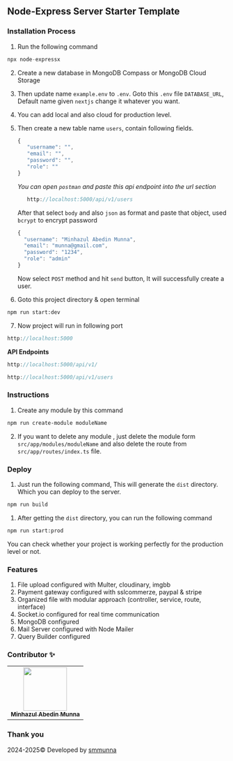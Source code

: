 ## Node-Express Server Starter Template

### Installation Process

1. Run the following command
```javascript
npx node-expressx
```
2. Create a new database in MongoDB Compass or MongoDB Cloud Storage
3. Then update  name `example.env` to `.env`. Goto this `.env` file `DATABASE_URL`, Default name given `nextjs` change it whatever you want.
4. You can add local and also cloud for production level.
5. Then create a new table name `users`, contain following fields.
   ```javascript
   {
      "username": "",
      "email": "",
      "password": "",
      "role": ""
   }
   ```
   *You can open `postman` and paste this api endpoint into the url section*
   ```javascript   
      http://localhost:5000/api/v1/users
   ```
   After that select `body` and also `json` as format and paste that object, used `bcrypt` to encrypt password
    ```javascript
   {
      "username": "Minhazul Abedin Munna",
      "email": "munna@gmail.com",
      "password": "1234",
      "role": "admin"
   }
   ```
   Now select `POST` method and hit `send` button, It will successfully create a user.
   
6. Goto this project directory & open terminal
```bash
npm run start:dev
```
7. Now project will run in following port
```javascript   
http://localhost:5000
```
**API Endpoints**
```javascript   
http://localhost:5000/api/v1/
```
```javascript   
http://localhost:5000/api/v1/users
```
### Instructions
1. Create any module by this command
```bash
npm run create-module moduleName
```
2. If you want to delete any module , just delete the module form `src/app/modules/moduleName` and also delete the route from `src/app/routes/index.ts` file.
### Deploy 
1. Just run the following command, This will generate the `dist` directory. Which you can deploy to the server.
```bash
npm run build
```
1. After getting the `dist` directory, you can run the following command
```bash
npm run start:prod
```
You can check whether your project is working perfectly for the production level or not.
### Features
1. File upload configured with Multer, cloudinary, imgbb
2. Payment gateway configured with sslcommerze, paypal & stripe
3. Organized file with modular approach (controller, service, route, interface)
4. Socket.io configured for real time communication
5. MongoDB configured
6. Mail Server configured with Node Mailer
7. Query Builder configured

### Contributor ✨

<!-- prettier-ignore-start -->
<!-- markdownlint-disable -->
<table>
  <tr>
    <td align="center">
        <a href="https://github.com/smmunna">
            <img src="https://avatars.githubusercontent.com/u/64527538?v=4" width="100px;" alt=""/><br />
            <sub><b>Minhazul Abedin Munna</b></sub>
        </a><br />
    </td>
  </tr>
</table>

<!-- markdownlint-restore -->
<!-- prettier-ignore-end -->

### Thank you
  2024-2025&copy; Developed by <a href="https://github.com/smmunna">smmunna</a>